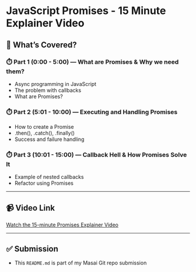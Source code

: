 # JavaScript Promises - 15 Minute Explainer Video

## 🎯 What’s Covered?

### ⏱️ Part 1 (0:00 - 5:00) — What are Promises & Why we need them?
- Async programming in JavaScript
- The problem with callbacks
- What are Promises?

### ⏱️ Part 2 (5:01 - 10:00) — Executing and Handling Promises
- How to create a Promise
- .then(), .catch(), .finally()
- Success and failure handling

### ⏱️ Part 3 (10:01 - 15:00) — Callback Hell & How Promises Solve It
- Example of nested callbacks
- Refactor using Promises

---

## 📹 Video Link
[Watch the 15-minute Promises Explainer Video](https://drive.google.com/file/d/1MQC_uyNC5zX9eI_nAYsj-ptc5mCsGXMh/view?usp=sharing)

---

## ✅ Submission
- This `README.md` is part of my Masai Git repo submission

